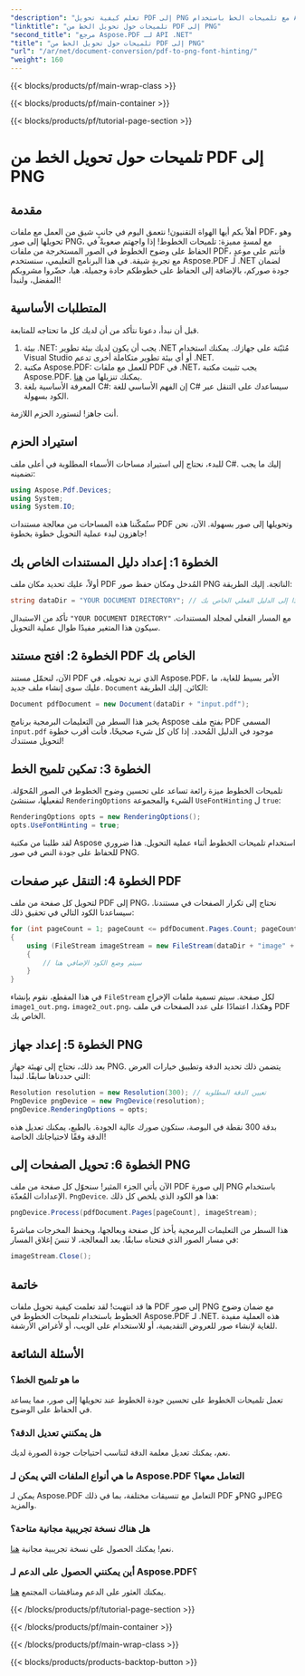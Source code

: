 ```yaml
---
"description": "تعلم كيفية تحويل PDF إلى PNG مع تلميحات الخط باستخدام Aspose.PDF لـ .NET في دليل سهل خطوة بخطوة."
"linktitle": "تلميحات حول تحويل الخط من PDF إلى PNG"
"second_title": "مرجع Aspose.PDF لـ API .NET"
"title": "تلميحات حول تحويل الخط من PDF إلى PNG"
"url": "/ar/net/document-conversion/pdf-to-png-font-hinting/"
"weight": 160
---
```


{{< blocks/products/pf/main-wrap-class >}}

{{< blocks/products/pf/main-container >}}

{{< blocks/products/pf/tutorial-page-section >}}

# تلميحات حول تحويل الخط من PDF إلى PNG

## مقدمة

أهلاً بكم أيها الهواة التقنيون! نتعمق اليوم في جانبٍ شيق من العمل مع ملفات PDF، وهو تحويلها إلى صور PNG، مع لمسةٍ مميزة: تلميحات الخطوط! إذا واجهتم صعوبةً في الحفاظ على وضوح الخطوط في الصور المستخرجة من ملفات PDF، فأنتم على موعدٍ مع تجربةٍ شيقة. في هذا البرنامج التعليمي، سنستخدم Aspose.PDF لـ .NET لضمان جودة صوركم، بالإضافة إلى الحفاظ على خطوطكم حادة وجميلة. هيا، حضّروا مشروبكم المفضل، ولنبدأ!

## المتطلبات الأساسية

قبل أن نبدأ، دعونا نتأكد من أن لديك كل ما تحتاجه للمتابعة.

1. بيئة .NET: يجب أن يكون لديك بيئة تطوير .NET مُثبّتة على جهازك. يمكنك استخدام Visual Studio أو أي بيئة تطوير متكاملة أخرى تدعم .NET.
2. مكتبة Aspose.PDF: للعمل مع ملفات PDF في .NET، يجب تثبيت مكتبة Aspose.PDF. يمكنك تنزيلها من [هنا](https://releases.aspose.com/pdf/net/).
3. المعرفة الأساسية بلغة C#: إن الفهم الأساسي للغة C# سيساعدك على التنقل عبر الكود بسهولة.

أنت جاهز! لنستورد الحزم اللازمة.

## استيراد الحزم

للبدء، نحتاج إلى استيراد مساحات الأسماء المطلوبة في أعلى ملف C#. إليك ما يجب تضمينه:

```csharp
using Aspose.Pdf.Devices;
using System;
using System.IO;
```

ستُمكّننا هذه المساحات من معالجة مستندات PDF وتحويلها إلى صور بسهولة. الآن، نحن جاهزون لبدء عملية التحويل خطوة بخطوة!

## الخطوة 1: إعداد دليل المستندات الخاص بك

أولاً، عليك تحديد مكان ملف PDF المُدخل ومكان حفظ صور PNG الناتجة. إليك الطريقة:

```csharp
string dataDir = "YOUR DOCUMENT DIRECTORY"; // قم بتغيير هذا إلى الدليل الفعلي الخاص بك
```

تأكد من الاستبدال `"YOUR DOCUMENT DIRECTORY"` مع المسار الفعلي لمجلد المستندات. سيكون هذا المتغير مفيدًا طوال عملية التحويل.

## الخطوة 2: افتح مستند PDF الخاص بك

الآن، لنحمّل مستند PDF الذي نريد تحويله. في Aspose.PDF، الأمر بسيط للغاية، ما عليك سوى إنشاء ملف جديد. `Document` الكائن. إليك الطريقة:

```csharp
Document pdfDocument = new Document(dataDir + "input.pdf");
```

يخبر هذا السطر من التعليمات البرمجية برنامج Aspose بفتح ملف PDF المسمى `input.pdf` موجود في الدليل المُحدد. إذا كان كل شيء صحيحًا، فأنت أقرب خطوة لتحويل مستندك!

## الخطوة 3: تمكين تلميح الخط

تلميحات الخطوط ميزة رائعة تساعد على تحسين وضوح الخطوط في الصور المُحوّلة. لتفعيلها، سننشئ `RenderingOptions` الشيء والمجموعة `UseFontHinting` ل `true`:

```csharp
RenderingOptions opts = new RenderingOptions();
opts.UseFontHinting = true;
```

لقد طلبنا من مكتبة Aspose استخدام تلميحات الخطوط أثناء عملية التحويل. هذا ضروري للحفاظ على جودة النص في صور PNG.

## الخطوة 4: التنقل عبر صفحات PDF

لتحويل كل صفحة من ملف PDF إلى PNG، نحتاج إلى تكرار الصفحات في مستندنا. سيساعدنا الكود التالي في تحقيق ذلك:

```csharp
for (int pageCount = 1; pageCount <= pdfDocument.Pages.Count; pageCount++)
{
    using (FileStream imageStream = new FileStream(dataDir + "image" + pageCount + "_out.png", FileMode.Create))
    {
        // سيتم وضع الكود الإضافي هنا
    }
}
```

في هذا المقطع، نقوم بإنشاء `FileStream` لكل صفحة. سيتم تسمية ملفات الإخراج `image1_out.png`، `image2_out.png`، وهكذا، اعتمادًا على عدد الصفحات في ملف PDF الخاص بك.

## الخطوة 5: إعداد جهاز PNG

بعد ذلك، نحتاج إلى تهيئة جهاز PNG. يتضمن ذلك تحديد الدقة وتطبيق خيارات العرض التي حددناها سابقًا. لنبدأ:

```csharp
Resolution resolution = new Resolution(300); // تعيين الدقة المطلوبة
PngDevice pngDevice = new PngDevice(resolution);
pngDevice.RenderingOptions = opts;
```

بدقة 300 نقطة في البوصة، ستكون صورك عالية الجودة. بالطبع، يمكنك تعديل هذه الدقة وفقًا لاحتياجاتك الخاصة!

## الخطوة 6: تحويل الصفحات إلى PNG

الآن يأتي الجزء المثير! سنحوّل كل صفحة من ملف PDF إلى صورة PNG باستخدام الإعدادات المُعدّة. `PngDevice`. هذا هو الكود الذي يلخص كل ذلك:

```csharp
pngDevice.Process(pdfDocument.Pages[pageCount], imageStream);
```

هذا السطر من التعليمات البرمجية يأخذ كل صفحة ويعالجها، ويحفظ المخرجات مباشرةً في مسار الصور الذي فتحناه سابقًا. بعد المعالجة، لا تنسَ إغلاق المسار:

```csharp
imageStream.Close();
```

## خاتمة

ها قد انتهيت! لقد تعلمت كيفية تحويل ملفات PDF إلى صور PNG مع ضمان وضوح الخطوط باستخدام تلميحات الخطوط في Aspose.PDF لـ .NET. هذه العملية مفيدة للغاية لإنشاء صور للعروض التقديمية، أو للاستخدام على الويب، أو لأغراض الأرشفة.

## الأسئلة الشائعة

### ما هو تلميح الخط؟
تعمل تلميحات الخطوط على تحسين جودة الخطوط عند تحويلها إلى صور، مما يساعد في الحفاظ على الوضوح.

### هل يمكنني تعديل الدقة؟
نعم، يمكنك تعديل معلمة الدقة لتناسب احتياجات جودة الصورة لديك.

### ما هي أنواع الملفات التي يمكن لـ Aspose.PDF التعامل معها؟
يمكن لـ Aspose.PDF التعامل مع تنسيقات مختلفة، بما في ذلك PDF وPNG وJPEG والمزيد.

### هل هناك نسخة تجريبية مجانية متاحة؟
نعم! يمكنك الحصول على نسخة تجريبية مجانية [هنا](https://releases.aspose.com/).

### أين يمكنني الحصول على الدعم لـ Aspose.PDF؟
يمكنك العثور على الدعم ومناقشات المجتمع [هنا](https://forum.aspose.com/c/pdf/10).

{{< /blocks/products/pf/tutorial-page-section >}}

{{< /blocks/products/pf/main-container >}}

{{< /blocks/products/pf/main-wrap-class >}}

{{< blocks/products/products-backtop-button >}}